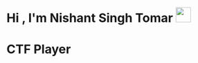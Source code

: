 <h1 align="">Hi , I'm Nishant Singh Tomar <img src="https://media.giphy.com/media/hvRJCLFzcasrR4ia7z/giphy.gif" width="35"></h1>
<p align="center">

	
# CTF Player
	
